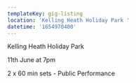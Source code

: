 ```yaml
---
templateKey: gig-listing
location: 'Kelling Heath Holiday Park '
datetime: '1654970400'
---
```

Kelling Heath Holiday Park

11th June at 7pm

2 x 60 min sets - Public Performance